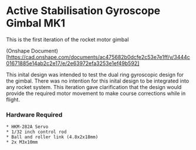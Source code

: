 # Active Stabilisation Gyroscope Gimbal MK1
This is the first iteration of the rocket motor gimbal

(Onshape Document)[https://cad.onshape.com/documents/ac475682b0dcfe2c53e7e1ff/v/3444c01671885e14ab2c2e17/e/2e63972efa3253e1ef49b592]

This inital design was intended to test the dual ring gyroscopic design for the gimbal. There was no intention for this inital design to be integrated into any rocket system. This iteration gave clarification that the design would provide the required motor movement to make course corrections while in flight.

### Hardware Required

    * HKM-282A Servo
    * 1/32 inch control rod
    * Ball and roller link (4.8x2x18mm)
    * 2x M3x10mm